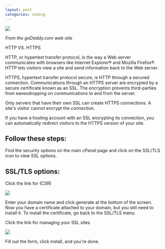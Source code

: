```yaml
---
layout: post
categories: coding
---
```


<img src="{{ site.baseurl }}/images/HTTPS/htaccess.jpg" class="fit image small">

*From the goDaddy.com web-site*

HTTP VS. HTTPS

HTTP, or hypertext transfer protocol, is the way a Web server communicates with browsers like Internet Explorer® and Mozilla Firefox®. HTTP lets visitors view a site and send information back to the Web server.

HTTPS, hypertext transfer protocol secure, is HTTP through a secured connection. Communications through an HTTPS server are encrypted by a secure certificate known as an SSL. The encryption prevents third-parties from eavesdropping on communications to and from the server.

Only servers that have their own SSL can create HTTPS connections. A site's visitor cannot encrypt the connection.

If you have a hosting account with an SSL encrypting its connection, you can automatically redirect visitors to the HTTPS version of your site.

## Follow these steps:

Find the security options on the main cPanel page and click on the SSL/TLS icon to view SSL options.

## SSL/TLS options:

Click the link for (CSR)

<img src="{{ site.baseurl }}/images/HTTPS/httpsStep1.jpg" class="fit image small">

Enter your domain name and click generate at the bottom of the screen.  Now you have a certificate attached to your domain, but you still need to install it.  To install the certificate, go back to the SSL/TLS menu.

Click the link for managing your SSL sites

<img src="{{ site.baseurl }}/images/HTTPS/httpsStep2.jpg" class="fit image small">

Fill out the form, click install, and you're done.

